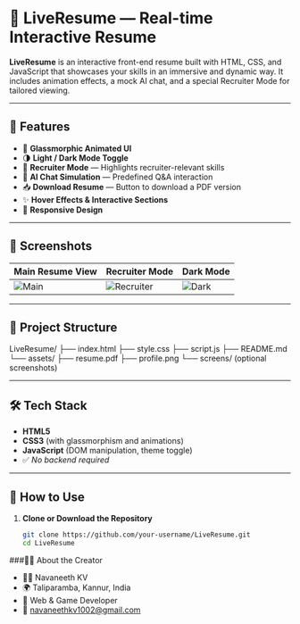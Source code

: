 # 🚀 LiveResume — Real-time Interactive Resume

**LiveResume** is an interactive front-end resume built with HTML, CSS, and JavaScript that showcases your skills in an immersive and dynamic way. It includes animation effects, a mock AI chat, and a special Recruiter Mode for tailored viewing.

---

## 🧠 Features

- 🎨 **Glassmorphic Animated UI**
- 🌗 **Light / Dark Mode Toggle**
- 🎯 **Recruiter Mode** — Highlights recruiter-relevant skills
- 💬 **AI Chat Simulation** — Predefined Q&A interaction
- 📥 **Download Resume** — Button to download a PDF version
- ✨ **Hover Effects & Interactive Sections**
- 📱 **Responsive Design**

---

## 📸 Screenshots

| Main Resume View | Recruiter Mode | Dark Mode |
|------------------|----------------|-----------|
| ![Main](assets/screens/main.png) | ![Recruiter](assets/screens/recruiter.png) | ![Dark](assets/screens/dark.png) |

---

## 📂 Project Structure

LiveResume/
├── index.html
├── style.css
├── script.js
├── README.md
└── assets/
├── resume.pdf
├── profile.png
└── screens/ (optional screenshots)


---

## 🛠️ Tech Stack

- **HTML5**
- **CSS3** (with glassmorphism and animations)
- **JavaScript** (DOM manipulation, theme toggle)
- ✅ *No backend required*

---

## 🔧 How to Use

1. **Clone or Download the Repository**
   ```bash
   git clone https://github.com/your-username/LiveResume.git
   cd LiveResume
   ```

###🙋‍♂️ About the Creator
- 🙋‍♂️ Navaneeth KV
- 🌍 Taliparamba, Kannur, India
- 💼 Web & Game Developer
- 📧 navaneethkv1002@gmail.com

